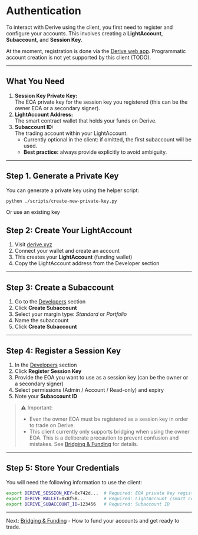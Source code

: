 # Authentication

To interact with Derive using the client, you first need to register and configure your accounts. This involves creating a **LightAccount**, **Subaccount**, and **Session Key**.

At the moment, registration is done via the [Derive web app](https://derive.xyz). Programmatic account creation is not yet supported by this client (TODO).

---

## What You Need

1. **Session Key Private Key:**  
   The EOA private key for the session key you registered (this can be the owner EOA or a secondary signer).
2. **LightAccount Address:**  
   The smart contract wallet that holds your funds on Derive.
3. **Subaccount ID:**  
   The trading account within your LightAccount.
   - Currently optional in the client: if omitted, the first subaccount will be used.
   - **Best practice:** always provide explicitly to avoid ambiguity.

---

## Step 1. Generate a Private Key

You can generate a private key using the helper script:

```shell
python ./scripts/create-new-private-key.py
```

Or use an existing key

## Step 2: Create Your LightAccount

1. Visit [derive.xyz](https://derive.xyz)
2. Connect your wallet and create an account
3. This creates your **LightAccount** (funding wallet)
4. Copy the LightAccount address from the Developer section

---

## Step 3: Create a Subaccount

1. Go to the [Developers](https://www.derive.xyz/developers) section
2. Click **Create Subaccount**
3. Select your margin type: _Standard_ or _Portfolio_
4. Name the subaccount
5. Click **Create Subaccount**

---

## Step 4: Register a Session Key

1. In the [Developers](https://www.derive.xyz/developers) section
2. Click **Register Session Key**
3. Provide the EOA you want to use as a session key (can be the owner or a secondary signer)
4. Select permissions (Admin / Account / Read-only) and expiry
5. Note your **Subaccount ID**

> ⚠️ Important:
>
> - Even the owner EOA must be registered as a session key in order to trade on Derive.
> - This client currently only supports bridging when using the owner EOA. This is a deliberate precaution to prevent confusion and mistakes. See [Bridging & Funding](bridging.md) for details.

---

## Step 5: Store Your Credentials

You will need the following information to use the client:

```bash
export DERIVE_SESSION_KEY=0x742d...  # Required: EOA private key registered as a session key
export DERIVE_WALLET=0x8f5B...       # Required: LightAccount (smart contract wallet) address
export DERIVE_SUBACCOUNT_ID=123456   # Required: Subaccount ID
```

---

Next: [Bridging & Funding](bridging.md) - How to fund your accounts and get ready to trade.
